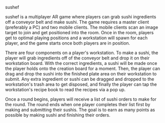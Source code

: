 sushef

sushef is a multiplayer AR game where players can grab sushi ingredients off a conveyor belt and make sushi. 
The game requires a master client (preferably a PC) and two mobile clients. The mobile clients scan an image target to join and get positioned into the room. Once in the room, players get to optimal playing positions and a workstation will spawn for each player, and the game starts once both players are in position. 

There are four components on a player's workstation. To make a sushi, the player will grab ingredients off of the conveyor belt and drop it on their workstation board. With the correct ingredients, a sushi will be made once the player holds onto the creation board for a moment. Then, the player can drag and drop the sushi into the finished plate area on their workstation to submit. Any extra ingredient or sushi can be dragged and dropped to the workstation's trash area to get disposed, and finally the player can tap the workstation's recipe book to read the recipes via a pop up. 

Once a round begins, players will receive a list of sushi orders to make for the round. The round ends when one player completes their list first by making and submitting their sushis. The goal is to earn as many points as possible by making sushi and finishing their orders. 
